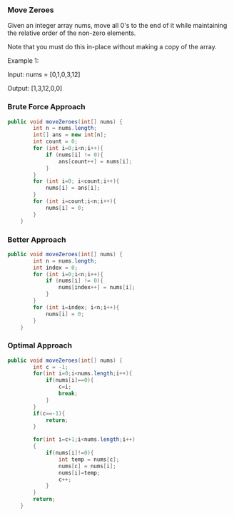 ### Move Zeroes

Given an integer array nums, move all 0's to the end of it while maintaining the relative order of the non-zero elements.

Note that you must do this in-place without making a copy of the array.


Example 1:

Input: nums = [0,1,0,3,12]

Output: [1,3,12,0,0]


### Brute Force Approach

```java
public void moveZeroes(int[] nums) {
        int n = nums.length;
        int[] ans = new int[n];
        int count = 0;
        for (int i=0;i<n;i++){
            if (nums[i] != 0){
                ans[count++] = nums[i];
            }
        }
        for (int i=0; i<count;i++){
            nums[i] = ans[i];
        }
        for (int i=count;i<n;i++){
            nums[i] = 0;
        }
    }
```

### Better Approach

```java
public void moveZeroes(int[] nums) {
        int n = nums.length;
        int index = 0;
        for (int i=0;i<n;i++){
            if (nums[i] != 0){
                nums[index++] = nums[i];
            }
        }
        for (int i=index; i<n;i++){
            nums[i] = 0;
        }
    }
```

### Optimal Approach

```java
public void moveZeroes(int[] nums) {
        int c = -1;
        for(int i=0;i<nums.length;i++){
            if(nums[i]==0){
                c=i;
                break;
            }
        }
        if(c==-1){
            return;
        }

        for(int i=c+1;i<nums.length;i++)
        {
            if(nums[i]!=0){
                int temp = nums[c];
                nums[c] = nums[i];
                nums[i]=temp;
                c++;
            }
        }
        return;
    }
```
